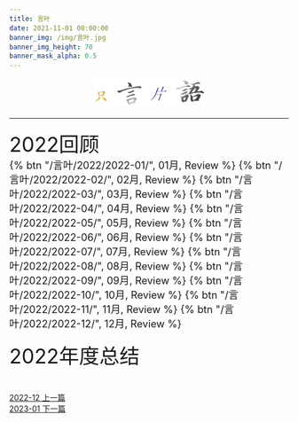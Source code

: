 ```yaml
---
title: 言叶
date: 2021-11-01 00:00:00
banner_img: /img/言叶.jpg
banner_img_height: 70
banner_mask_alpha: 0.5
---
```

<div align=center>
  <img src="img/../../../img/只言片语.png" width=200px>
  <hr>
</div>

<div>
<style>
.btn {
    background: #8265a1;
    color: #FFFFFF;
    border-radius: .25rem;
    display: inline-block;
    font-size: .875em;
    line-height: 2;
    padding: 0 .75rem;
    transition-property: background;
    transition-delay: 0s;
    transition-duration: .2s;
    transition-timing-function: ease-in-out;
    box-shadow: 0 2px 5px 0 rgba(0,0,0,.16),0 2px 10px 0 rgba(0,0,0,.12);
    margin-bottom: 1rem
}
</style>
</div>

<div>
<p style="font-size:1.3em"><span style="font-size:2em">2022回顾</span><br>
{% btn "/言叶/2022/2022-01/", 01月, Review %}
{% btn "/言叶/2022/2022-02/", 02月, Review %}
{% btn "/言叶/2022/2022-03/", 03月, Review %}
{% btn "/言叶/2022/2022-04/", 04月, Review %}
{% btn "/言叶/2022/2022-05/", 05月, Review %}
{% btn "/言叶/2022/2022-06/", 06月, Review %}
{% btn "/言叶/2022/2022-07/", 07月, Review %}
{% btn "/言叶/2022/2022-08/", 08月, Review %}
{% btn "/言叶/2022/2022-09/", 09月, Review %}
{% btn "/言叶/2022/2022-10/", 10月, Review %}
{% btn "/言叶/2022/2022-11/", 11月, Review %}
{% btn "/言叶/2022/2022-12/", 12月, Review %}
</p>
<p style="font-size:1.3em"><span style="font-size:2em">2022年度总结</span><br>
<br>
<!-- {% btn "/2022/01/10/2022年总结小记/", 2022年总结小记, Summary %} -->


<!-- prevnext switch -->
<div class="post-prevnext">
  <article class="post-prev col-6">
    <a href="/言叶/2022/2022-12/">
      <i class="iconfont icon-arrowleft"></i>
      <span class="hidden-mobile">2022-12</span> 
      <span class="visible-mobile">上一篇</span>
    </a>
  </article>
  <article class="post-next col-6">
    <a href="/言叶/2023/2023-01">
      <span class="hidden-mobile">2023-01</span>
      <span class="visible-mobile">下一篇</span>
      <i class="iconfont icon-arrowright"></i>
    </a>
  </article>
</div>
